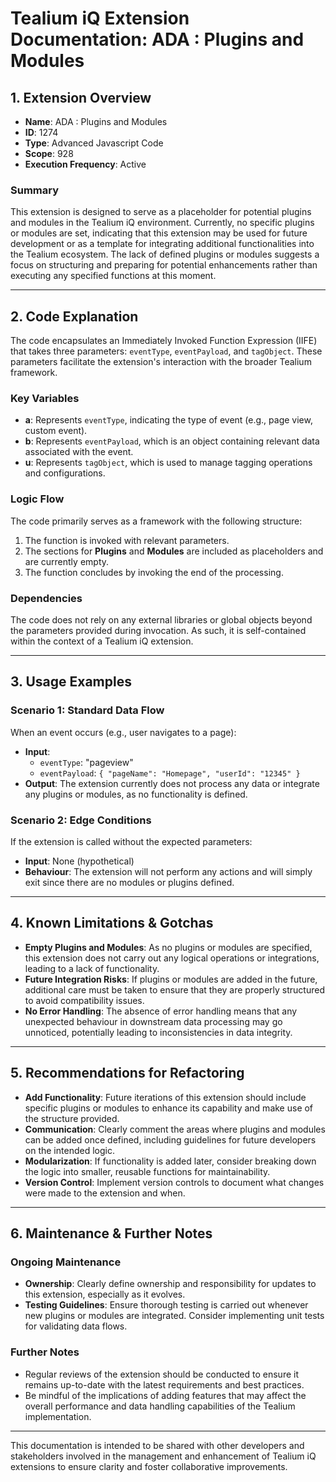 # Tealium iQ Extension Documentation: ADA : Plugins and Modules

## 1. Extension Overview

- **Name**: ADA : Plugins and Modules
- **ID**: 1274
- **Type**: Advanced Javascript Code
- **Scope**: 928
- **Execution Frequency**: Active

### Summary
This extension is designed to serve as a placeholder for potential plugins and modules in the Tealium iQ environment. Currently, no specific plugins or modules are set, indicating that this extension may be used for future development or as a template for integrating additional functionalities into the Tealium ecosystem. The lack of defined plugins or modules suggests a focus on structuring and preparing for potential enhancements rather than executing any specified functions at this moment.

---

## 2. Code Explanation

The code encapsulates an Immediately Invoked Function Expression (IIFE) that takes three parameters: `eventType`, `eventPayload`, and `tagObject`. These parameters facilitate the extension's interaction with the broader Tealium framework.

### Key Variables
- **a**: Represents `eventType`, indicating the type of event (e.g., page view, custom event).
- **b**: Represents `eventPayload`, which is an object containing relevant data associated with the event.
- **u**: Represents `tagObject`, which is used to manage tagging operations and configurations.

### Logic Flow
The code primarily serves as a framework with the following structure:
1. The function is invoked with relevant parameters.
2. The sections for **Plugins** and **Modules** are included as placeholders and are currently empty.
3. The function concludes by invoking the end of the processing.

### Dependencies
The code does not rely on any external libraries or global objects beyond the parameters provided during invocation. As such, it is self-contained within the context of a Tealium iQ extension.

---

## 3. Usage Examples

### Scenario 1: Standard Data Flow
When an event occurs (e.g., user navigates to a page):
- **Input**:
  - `eventType`: "pageview"
  - `eventPayload`: `{ "pageName": "Homepage", "userId": "12345" }`
- **Output**: The extension currently does not process any data or integrate any plugins or modules, as no functionality is defined.

### Scenario 2: Edge Conditions
If the extension is called without the expected parameters:
- **Input**: None (hypothetical)
- **Behaviour**: The extension will not perform any actions and will simply exit since there are no modules or plugins defined.

---

## 4. Known Limitations & Gotchas

- **Empty Plugins and Modules**: As no plugins or modules are specified, this extension does not carry out any logical operations or integrations, leading to a lack of functionality.
- **Future Integration Risks**: If plugins or modules are added in the future, additional care must be taken to ensure that they are properly structured to avoid compatibility issues.
- **No Error Handling**: The absence of error handling means that any unexpected behaviour in downstream data processing may go unnoticed, potentially leading to inconsistencies in data integrity.

---

## 5. Recommendations for Refactoring

- **Add Functionality**: Future iterations of this extension should include specific plugins or modules to enhance its capability and make use of the structure provided.
- **Communication**: Clearly comment the areas where plugins and modules can be added once defined, including guidelines for future developers on the intended logic.
- **Modularization**: If functionality is added later, consider breaking down the logic into smaller, reusable functions for maintainability.
- **Version Control**: Implement version controls to document what changes were made to the extension and when.

---

## 6. Maintenance & Further Notes

### Ongoing Maintenance
- **Ownership**: Clearly define ownership and responsibility for updates to this extension, especially as it evolves.
- **Testing Guidelines**: Ensure thorough testing is carried out whenever new plugins or modules are integrated. Consider implementing unit tests for validating data flows.

### Further Notes
- Regular reviews of the extension should be conducted to ensure it remains up-to-date with the latest requirements and best practices.
- Be mindful of the implications of adding features that may affect the overall performance and data handling capabilities of the Tealium implementation.

--- 

This documentation is intended to be shared with other developers and stakeholders involved in the management and enhancement of Tealium iQ extensions to ensure clarity and foster collaborative improvements.